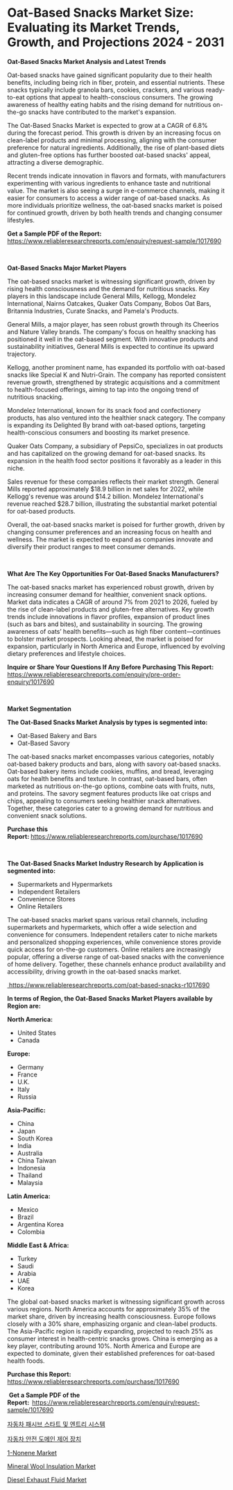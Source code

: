 <p><h1>Oat-Based Snacks Market Size: Evaluating its Market Trends, Growth, and Projections 2024 - 2031</h1></p><p><strong>Oat-Based Snacks Market Analysis and Latest Trends</strong></p>
<p><p>Oat-based snacks have gained significant popularity due to their health benefits, including being rich in fiber, protein, and essential nutrients. These snacks typically include granola bars, cookies, crackers, and various ready-to-eat options that appeal to health-conscious consumers. The growing awareness of healthy eating habits and the rising demand for nutritious on-the-go snacks have contributed to the market's expansion.</p><p>The Oat-Based Snacks Market is expected to grow at a CAGR of 6.8% during the forecast period. This growth is driven by an increasing focus on clean-label products and minimal processing, aligning with the consumer preference for natural ingredients. Additionally, the rise of plant-based diets and gluten-free options has further boosted oat-based snacks' appeal, attracting a diverse demographic.</p><p>Recent trends indicate innovation in flavors and formats, with manufacturers experimenting with various ingredients to enhance taste and nutritional value. The market is also seeing a surge in e-commerce channels, making it easier for consumers to access a wider range of oat-based snacks. As more individuals prioritize wellness, the oat-based snacks market is poised for continued growth, driven by both health trends and changing consumer lifestyles.</p></p>
<p><strong>Get a Sample PDF of the Report:&nbsp;</strong> <a href="https://www.reliableresearchreports.com/enquiry/request-sample/1017690">https://www.reliableresearchreports.com/enquiry/request-sample/1017690</a></p>
<p>&nbsp;</p>
<p><strong>Oat-Based Snacks Major Market Players</strong></p>
<p><p>The oat-based snacks market is witnessing significant growth, driven by rising health consciousness and the demand for nutritious snacks. Key players in this landscape include General Mills, Kellogg, Mondelez International, Nairns Oatcakes, Quaker Oats Company, Bobos Oat Bars, Britannia Industries, Curate Snacks, and Pamela's Products.</p><p>General Mills, a major player, has seen robust growth through its Cheerios and Nature Valley brands. The company's focus on healthy snacking has positioned it well in the oat-based segment. With innovative products and sustainability initiatives, General Mills is expected to continue its upward trajectory.</p><p>Kellogg, another prominent name, has expanded its portfolio with oat-based snacks like Special K and Nutri-Grain. The company has reported consistent revenue growth, strengthened by strategic acquisitions and a commitment to health-focused offerings, aiming to tap into the ongoing trend of nutritious snacking.</p><p>Mondelez International, known for its snack food and confectionery products, has also ventured into the healthier snack category. The company is expanding its Delighted By brand with oat-based options, targeting health-conscious consumers and boosting its market presence.</p><p>Quaker Oats Company, a subsidiary of PepsiCo, specializes in oat products and has capitalized on the growing demand for oat-based snacks. Its expansion in the health food sector positions it favorably as a leader in this niche.</p><p>Sales revenue for these companies reflects their market strength. General Mills reported approximately $18.9 billion in net sales for 2022, while Kellogg's revenue was around $14.2 billion. Mondelez International's revenue reached $28.7 billion, illustrating the substantial market potential for oat-based products.</p><p>Overall, the oat-based snacks market is poised for further growth, driven by changing consumer preferences and an increasing focus on health and wellness. The market is expected to expand as companies innovate and diversify their product ranges to meet consumer demands.</p></p>
<p>&nbsp;</p>
<p><strong>What Are The Key Opportunities For Oat-Based Snacks Manufacturers?</strong></p>
<p><p>The oat-based snacks market has experienced robust growth, driven by increasing consumer demand for healthier, convenient snack options. Market data indicates a CAGR of around 7% from 2021 to 2026, fueled by the rise of clean-label products and gluten-free alternatives. Key growth trends include innovations in flavor profiles, expansion of product lines (such as bars and bites), and sustainability in sourcing. The growing awareness of oats’ health benefits—such as high fiber content—continues to bolster market prospects. Looking ahead, the market is poised for expansion, particularly in North America and Europe, influenced by evolving dietary preferences and lifestyle choices.</p></p>
<p><strong>Inquire or Share Your Questions If Any Before Purchasing This Report:</strong> <a href="https://www.reliableresearchreports.com/enquiry/pre-order-enquiry/1017690">https://www.reliableresearchreports.com/enquiry/pre-order-enquiry/1017690</a></p>
<p>&nbsp;</p>
<p><strong>Market Segmentation</strong></p>
<p><strong>The Oat-Based Snacks Market Analysis by types is segmented into:</strong></p>
<p><ul><li>Oat-Based Bakery and Bars</li><li>Oat-Based Savory</li></ul></p>
<p><p>The oat-based snacks market encompasses various categories, notably oat-based bakery products and bars, along with savory oat-based snacks. Oat-based bakery items include cookies, muffins, and bread, leveraging oats for health benefits and texture. In contrast, oat-based bars, often marketed as nutritious on-the-go options, combine oats with fruits, nuts, and proteins. The savory segment features products like oat crisps and chips, appealing to consumers seeking healthier snack alternatives. Together, these categories cater to a growing demand for nutritious and convenient snack solutions.</p></p>
<p><strong>Purchase this Report:&nbsp;</strong><a href="https://www.reliableresearchreports.com/purchase/1017690">https://www.reliableresearchreports.com/purchase/1017690</a></p>
<p>&nbsp;</p>
<p><strong>The Oat-Based Snacks Market Industry Research by Application is segmented into:</strong></p>
<p><ul><li>Supermarkets and Hypermarkets</li><li>Independent Retailers</li><li>Convenience Stores</li><li>Online Retailers</li></ul></p>
<p><p>The oat-based snacks market spans various retail channels, including supermarkets and hypermarkets, which offer a wide selection and convenience for consumers. Independent retailers cater to niche markets and personalized shopping experiences, while convenience stores provide quick access for on-the-go customers. Online retailers are increasingly popular, offering a diverse range of oat-based snacks with the convenience of home delivery. Together, these channels enhance product availability and accessibility, driving growth in the oat-based snacks market.</p></p>
<p><a href="https://www.reliableresearchreports.com/oat-based-snacks-r1017690">&nbsp;https://www.reliableresearchreports.com/oat-based-snacks-r1017690</a></p>
<p><strong>In terms of Region, the Oat-Based Snacks Market Players available by Region are:</strong></p>
<p>
    <p> <strong> North America: </strong>
        <ul>
            <li>United States</li>
            <li>Canada</li>
        </ul>
        </p> 
    <p> <strong> Europe: </strong>
        <ul>
            <li>Germany</li>
            <li>France</li>
            <li>U.K.</li>
            <li>Italy</li>
            <li>Russia</li>
        </ul>
        </p> 
    <p> <strong> Asia-Pacific: </strong>
        <ul>
            <li>China</li>
            <li>Japan</li>
            <li>South Korea</li>
            <li>India</li>
            <li>Australia</li>
            <li>China Taiwan</li>
            <li>Indonesia</li>
            <li>Thailand</li>
            <li>Malaysia</li>
        </ul>
        </p> 
    <p> <strong> Latin America: </strong>
        <ul>
            <li>Mexico</li>
            <li>Brazil</li>
            <li>Argentina Korea</li>
            <li>Colombia</li>
        </ul>
        </p> 
    <p> <strong> Middle East & Africa: </strong>
        <ul>
            <li>Turkey</li>
            <li>Saudi</li>
            <li>Arabia</li>
            <li>UAE</li>
            <li>Korea</li>
        </ul>
    </p>
    </p>
<p><p>The global oat-based snacks market is witnessing significant growth across various regions. North America accounts for approximately 35% of the market share, driven by increasing health consciousness. Europe follows closely with a 30% share, emphasizing organic and clean-label products. The Asia-Pacific region is rapidly expanding, projected to reach 25% as consumer interest in health-centric snacks grows. China is emerging as a key player, contributing around 10%. North America and Europe are expected to dominate, given their established preferences for oat-based health foods.</p></p>
<p><strong>Purchase this Report: </strong><a href="https://www.reliableresearchreports.com/purchase/1017690">https://www.reliableresearchreports.com/purchase/1017690</a></p>
<p>&nbsp;<strong>Get a Sample PDF of the Report:&nbsp;&nbsp;</strong><a href="https://www.reliableresearchreports.com/enquiry/request-sample/1017690">https://www.reliableresearchreports.com/enquiry/request-sample/1017690</a></p>
<p><strong></strong></p>
<p><p><a href="https://medium.com/@austinalvarez1901/automotive-passive-start-and-entry-system-market-%EC%9D%98-%EA%B8%80%EB%A1%9C%EB%B2%8C-%EC%8B%9C%EC%9E%A5-%EA%B0%9C%EC%9A%94%EB%8A%94-%EC%A0%84-%EC%84%B8%EA%B3%84-%EB%B0%8F-%EC%A3%BC%EC%9A%94-%EC%8B%9C%EC%9E%A5%EC%9D%98-%EC%82%B0%EC%97%85%EC%97%90-%EC%98%81%ED%96%A5%EC%9D%84-%EB%AF%B8%EC%B9%98%EB%8A%94-%EC%A3%BC%EC%9A%94-%ED%8A%B8%EB%A0%8C%EB%93%9C%EC%97%90-e062aea3188e">자동차 패시브 스타트 및 엔트리 시스템</a></p><p><a href="https://medium.com/@austinalvarez1901/%EC%9E%90%EB%8F%99%EC%B0%A8-%EC%95%88%EC%A0%84-%EB%8F%84%EB%A9%94%EC%9D%B8-%EC%A0%9C%EC%96%B4-%EC%9C%A0%EB%8B%9B-%EC%8B%9C%EC%9E%A5-%EA%B8%80%EB%A1%9C%EB%B2%8C-%EC%8B%9C%EC%9E%A5-%EC%A0%90%EC%9C%A0%EC%9C%A8-%EB%B0%8F-%EC%88%9C%EC%9C%84-2024-2031%EB%85%84-%EC%A0%84%EC%B2%B4-%ED%8C%90%EB%A7%A4-%EB%B0%8F-%EC%88%98%EC%9A%94-%EC%98%88%EC%B8%A1-1c2047e95301">자동차 안전 도메인 제어 장치</a></p><p><a href="https://github.com/ParvinKhatun77/Market-Research-Report-List-1/blob/main/1-nonene-market.md">1-Nonene Market</a></p><p><a href="https://issuu.com/reportprime-2/docs/mineral-wool-insulation-market-size_ca938108c04b1e">Mineral Wool Insulation Market</a></p><p><a href="https://issuu.com/reportprime-2/docs/diesel-exhaust-fluid-market-size-20_4ad7a4ce63261f">Diesel Exhaust Fluid Market</a></p></p>